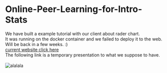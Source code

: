 # Online-Peer-Learning-for-Intro-Stats
We have built a example tutorial with our client about rader chart. 
<br>
It was running on the docker container and we failed to deploy it to the web.
<br>
Will be back in a few weeks. :) 
<br>
[current website click here](https://teami-staging.herokuapp.com/)
<br>
The following link is a temporary presentation to what we suppose to have.
<br>
<br>
![alalala](https://user-images.githubusercontent.com/46547724/137661633-6477c35c-8c8d-46fa-91fe-e24078aa0e5b.gif)
